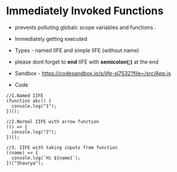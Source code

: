 # Immediately Invoked Functions

- prevents polluting globalc scope variables and functions .
- Immediately getting executed
- Types -  named IIFE and simple IIFE (without name)
- please dont forget to **end** IIFE with **semicolon(;)** at the end
- Sandbox - https://codesandbox.io/s/iife-sl7532?file=/src/App.js

- Code 
```//IIFE
//1.Named IIFE
(function abc() {
  console.log("1");
})();

//2.Normal IIFE with arrow function
(() => {
  console.log("2");
})();

//3. IIFE with taking inputs from function
((name) => {
  console.log(`Hi ${name}`);
})("Shaurya");
